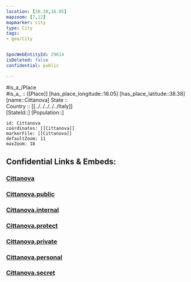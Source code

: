 ```yaml
---
location: [38.38,16.05] 
mapzoom: [7,12] 
mapmarker: city 
type: City
tags:
- geo/City


SpocWebEntityId: 29614
isDeleted: false
confidential: public

---
```

#is_a_/Place  
#is_a_ :: [[Place]] 
[has_place_longitude::16.05] 
[has_place_latitude::38.38] 
[name::Cittanova] 
State ::  
Country :: [[../../../../../Italy]]  
[StateId::] 
[Population::] 



```leaflet
id: Cittanova
coordinates: [[Cittanova]] 
markerFile: [[Cittanova]] 
defaultZoom: 11 
maxZoom: 18
```


## Confidential Links & Embeds: 

### [Cittanova](/_Standards/Earth/Continent/Europe/Europe~South/Italy/regions~Italy/Calabria/Reggio_Calabria.Province/City/Cittanova.md) 

### [Cittanova.public](/_public/Earth/Continent/Europe/Europe~South/Italy/regions~Italy/Calabria/Reggio_Calabria.Province/City/Cittanova.public.md) 

### [Cittanova.internal](/_internal/Earth/Continent/Europe/Europe~South/Italy/regions~Italy/Calabria/Reggio_Calabria.Province/City/Cittanova.internal.md) 

### [Cittanova.protect](/_protect/Earth/Continent/Europe/Europe~South/Italy/regions~Italy/Calabria/Reggio_Calabria.Province/City/Cittanova.protect.md) 

### [Cittanova.private](/_private/Earth/Continent/Europe/Europe~South/Italy/regions~Italy/Calabria/Reggio_Calabria.Province/City/Cittanova.private.md) 

### [Cittanova.personal](/_personal/Earth/Continent/Europe/Europe~South/Italy/regions~Italy/Calabria/Reggio_Calabria.Province/City/Cittanova.personal.md) 

### [Cittanova.secret](/_secret/Earth/Continent/Europe/Europe~South/Italy/regions~Italy/Calabria/Reggio_Calabria.Province/City/Cittanova.secret.md)

